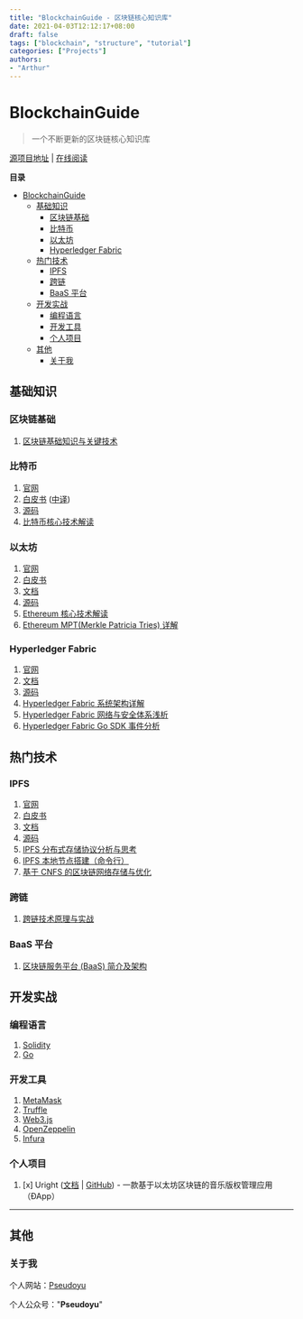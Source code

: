 ```yaml
---
title: "BlockchainGuide - 区块链核心知识库"
date: 2021-04-03T12:12:17+08:00
draft: false
tags: ["blockchain", "structure", "tutorial"]
categories: ["Projects"]
authors:
- "Arthur"
---
```


# BlockchainGuide

> 一个不断更新的区块链核心知识库

[源项目地址](https://github.com/pseudoyu/blockchain-guide) | [在线阅读](https://guide.pseudoyu.com)

**目录**

<!-- @import "[TOC]" {cmd="toc" depthFrom=1 depthTo=6 orderedList=false} -->

<!-- code_chunk_output -->

- [BlockchainGuide](#blockchainguide)
  - [基础知识](#基础知识)
    - [区块链基础](#区块链基础)
    - [比特币](#比特币)
    - [以太坊](#以太坊)
    - [Hyperledger Fabric](#hyperledger-fabric)
  - [热门技术](#热门技术)
    - [IPFS](#ipfs)
    - [跨链](#跨链)
    - [BaaS 平台](#baas-平台)
  - [开发实战](#开发实战)
    - [编程语言](#编程语言)
    - [开发工具](#开发工具)
    - [个人项目](#个人项目)
  - [其他](#其他)
    - [关于我](#关于我)

<!-- /code_chunk_output -->

## 基础知识

### 区块链基础

1. [区块链基础知识与关键技术](https://www.pseudoyu.com/zh/2021/02/12/blockchain_basic/)

### 比特币

1. [官网](https://bitcoin.org/en/)
2. [白皮书](https://bitcoin.org/bitcoin.pdf) ([中译](https://bitcoin.org/files/bitcoin-paper/bitcoin_zh_cn.pdf))
3. [源码](https://github.com/bitcoin/bitcoin)
4. [比特币核心技术解读](https://www.pseudoyu.com/zh/2021/02/17/blockchain_bitcoin_basic/)

### 以太坊

1. [官网](https://ethereum.org/en/)
2. [白皮书](https://ethereum.org/en/whitepaper/)
3. [文档](https://ethereum.org/en/developers/docs/)
4. [源码](https://github.com/ethereum/go-ethereum)
5. [Ethereum 核心技术解读](https://www.pseudoyu.com/zh/2021/02/20/blockchain_ethereum_basic/)
6. [Ethereum MPT(Merkle Patricia Tries) 详解](https://www.pseudoyu.com/zh/2021/08/16/blockchain_ethereum_mpt/)

### Hyperledger Fabric

1. [官网](https://www.hyperledger.org/use/fabric)
2. [文档](https://hyperledger-fabric.readthedocs.io/en/release-2.2/)
3. [源码](https://github.com/hyperledger/fabric#releases)
4. [Hyperledger Fabric 系统架构详解](https://www.pseudoyu.com/zh/2021/03/20/blockchain_hyperledger_fabric_structure/)
5. [Hyperledger Fabric 网络与安全体系浅析](https://www.pseudoyu.com/zh/2021/03/23/blockchain_hyperledger_fabric_network/)
6. [Hyperledger Fabric Go SDK 事件分析](https://www.pseudoyu.com/zh/2021/09/01/blockchain_hyperledger_fabric_gosdk_event/)

## 热门技术

### IPFS

1. [官网](https://ipfs.io)
2. [白皮书](https://ipfs.io/ipfs/QmR7GSQM93Cx5eAg6a6yRzNde1FQv7uL6X1o4k7zrJa3LX/ipfs.draft3.pdf)
3. [文档](https://docs.ipfs.io)
4. [源码](https://github.com/ipfs/ipfs)
5. [IPFS 分布式存储协议分析与思考](https://www.pseudoyu.com/zh/2021/03/25/blockchain_ipfs_structure/)
6. [IPFS 本地节点搭建（命令行）](https://www.pseudoyu.com/zh/2021/03/27/blockchain_ipfs_practice/)
7. [基于 CNFS 的区块链网络存储与优化](https://www.pseudoyu.com/zh/2021/06/22/blockchain_paper_cnfs/)

### 跨链

1. [跨链技术原理与实战](https://www.pseudoyu.com/zh/2021/09/06/blockchain_crosschain/)

### BaaS 平台

1. [区块链服务平台 (BaaS) 简介及架构](https://www.pseudoyu.com/zh/2021/09/07/blockchain_baas_platform/)

## 开发实战

### 编程语言

1. [Solidity](https://docs.soliditylang.org/en/v0.8.4/)
2. [Go](https://golang.org)

### 开发工具

1. [MetaMask](https://metamask.io/)
2. [Truffle](https://www.trufflesuite.com)
3. [Web3.js](https://web3js.readthedocs.io/en/v1.3.4/)
4. [OpenZeppelin](https://openzeppelin.com)
5. [Infura](https://infura.io)

### 个人项目

1. [x] Uright ([文档](https://www.pseudoyu.com/zh/2021/05/10/uright_case_study/) | [GitHub](https://github.com/pseudoyu/uright)) - 一款基于以太坊区块链的音乐版权管理应用（ÐApp）

---

## 其他

### 关于我

个人网站：[Pseudoyu](https://www.pseudoyu.com)

个人公众号："**Pseudoyu**"
